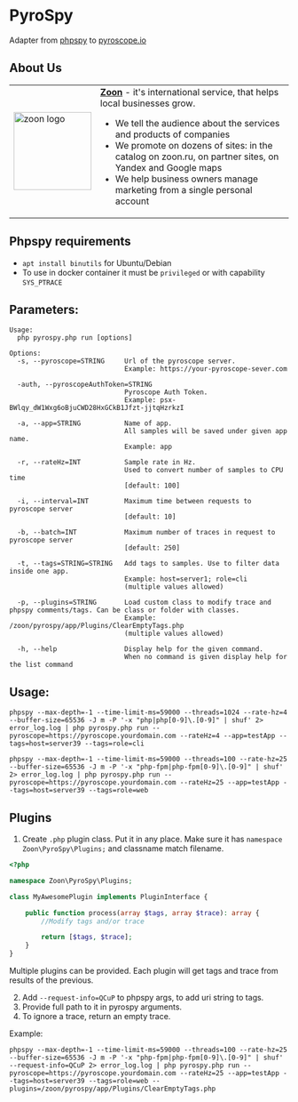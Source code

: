 # PyroSpy
Adapter from [phpspy](https://github.com/adsr/phpspy) to [pyroscope.io](https://pyroscope.io)

## About Us
<table width="100%" border="0" cellspacing="0" cellpadding="0">
  <tr>
    <td>
      <a href="https://company.zoon.ru">
        <img src="https://company.zoon.ru/images/logo.svg" width="140" alt="zoon logo"/>
      </a>
    </td>
    <td>
        <b><a href="https://zoon.ru/" target="_blank">Zoon</a></b> - it's international service, that helps local businesses grow.
        <ul>
            <li>We tell the audience about the services and products of companies</li>
            <li>We promote on dozens of sites: in the catalog on zoon.ru, on partner sites, on Yandex and Google maps</li>
            <li>We help business owners manage marketing from a single personal account</li>
        </ul>
    </td>
  </tr>
</table>

## Phpspy requirements
- `apt install binutils` for Ubuntu/Debian
- To use in docker container it must be `privileged` or with capability `SYS_PTRACE`

## Parameters:
```text
Usage:
  php pyrospy.php run [options]

Options:
  -s, --pyroscope=STRING     Url of the pyroscope server. 
                             Example: https://your-pyroscope-sever.com
                             
  -auth, --pyroscopeAuthToken=STRING     
                             Pyroscope Auth Token. 
                             Example: psx-BWlqy_dW1Wxg6oBjuCWD28HxGCkB1Jfzt-jjtqHzrkzI
                             
  -a, --app=STRING           Name of app. 
                             All samples will be saved under given app name.
                             Example: app
                             
  -r, --rateHz=INT           Sample rate in Hz. 
                             Used to convert number of samples to CPU time 
                             [default: 100]
                             
  -i, --interval=INT         Maximum time between requests to pyroscope server 
                             [default: 10]
                             
  -b, --batch=INT            Maximum number of traces in request to pyroscope server 
                             [default: 250]
                             
  -t, --tags=STRING=STRING   Add tags to samples. Use to filter data inside one app.
                             Example: host=server1; role=cli 
                             (multiple values allowed)
                             
  -p, --plugins=STRING       Load custom class to modify trace and phpspy comments/tags. Can be class or folder with classes.
                             Example: /zoon/pyrospy/app/Plugins/ClearEmptyTags.php
                             (multiple values allowed)
                             
  -h, --help                 Display help for the given command. 
                             When no command is given display help for the list command

```

## Usage:
```shell
phpspy --max-depth=-1 --time-limit-ms=59000 --threads=1024 --rate-hz=4 --buffer-size=65536 -J m -P '-x "php|php[0-9]\.[0-9]" | shuf' 2> error_log.log | php pyrospy.php run --pyroscope=https://pyroscope.yourdomain.com --rateHz=4 --app=testApp --tags=host=server39 --tags=role=cli

phpspy --max-depth=-1 --time-limit-ms=59000 --threads=100 --rate-hz=25 --buffer-size=65536 -J m -P '-x "php-fpm|php-fpm[0-9]\.[0-9]" | shuf' 2> error_log.log | php pyrospy.php run --pyroscope=https://pyroscope.yourdomain.com --rateHz=25 --app=testApp --tags=host=server39 --tags=role=web
```

## Plugins

1. Create `.php` plugin class. Put it in any place. Make sure it has `namespace Zoon\PyroSpy\Plugins;` and classname match filename.
```php
<?php

namespace Zoon\PyroSpy\Plugins;

class MyAwesomePlugin implements PluginInterface {

    public function process(array $tags, array $trace): array {
        //Modify tags and/or trace

        return [$tags, $trace];
    }
}
```
Multiple plugins can be provided. Each plugin will get tags and trace from results of the previous.

2. Add `--request-info=QCuP` to phpspy args, to add uri string to tags.
3. Provide full path to it in pyrospy arguments.
4. To ignore a trace, return an empty trace.

Example:
```shell
phpspy --max-depth=-1 --time-limit-ms=59000 --threads=100 --rate-hz=25 --buffer-size=65536 -J m -P '-x "php-fpm|php-fpm[0-9]\.[0-9]" | shuf' --request-info=QCuP 2> error_log.log | php pyrospy.php run --pyroscope=https://pyroscope.yourdomain.com --rateHz=25 --app=testApp --tags=host=server39 --tags=role=web --plugins=/zoon/pyrospy/app/Plugins/ClearEmptyTags.php
```
